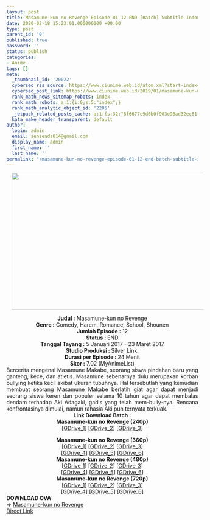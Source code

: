 ```yaml
---
layout: post
title: Masamune-kun no Revenge Episode 01-12 END [Batch] Subtitle Indonesia
date: 2020-02-18 15:23:01.000000000 +00:00
type: post
parent_id: '0'
published: true
password: ''
status: publish
categories:
- Anime
tags: []
meta:
  _thumbnail_id: '20022'
  cyberseo_rss_source: https://www.ciunime.web.id/atom.xml?start-index=1201&max-results=150
  cyberseo_post_link: https://www.ciunime.web.id/2019/01/masamune-kun-no-revenge-episode-01-12.html
  rank_math_news_sitemap_robots: index
  rank_math_robots: a:1:{i:0;s:5:"index";}
  rank_math_analytic_object_id: '2205'
  _jetpack_related_posts_cache: a:1:{s:32:"8f6677c9d6b0f903e98ad32ec61f8deb";a:2:{s:7:"expires";i:1654618259;s:7:"payload";a:0:{}}}
  kata_make_header_transparent: default
author:
  login: admin
  email: senseads014@gmail.com
  display_name: admin
  first_name: ''
  last_name: ''
permalink: "/masamune-kun-no-revenge-episode-01-12-end-batch-subtitle-indonesia/"
---
```

<div class="separator" style="clear: both; text-align: center;"><a href="https://1.bp.blogspot.com/-UipFJg0PSbo/XDeBDzNgyuI/AAAAAAAAG-4/i2R6beCd-NkCt_ouEJ4ORthqcc-3HclTQCLcBGAs/s1600/Masamune-kun%2Bno%2BRevenge.jpg" imageanchor="1" style="margin-left: 1em; margin-right: 1em;"><img border="0" data-original-height="720" data-original-width="1280" height="360" src="{{ site.baseurl }}/assets/2020/02/Masamune-kun%2Bno%2BRevenge.jpg" width="640" /></a></div>
<p>
<div style="text-align: center;"><b>Judul :</b> Masamune-kun no Revenge</div>
<div style="text-align: center;"><b><b>Genre :</b></b> Comedy, Harem, Romance, School, Shounen</div>
<div style="text-align: center;"><b>Jumlah Episode :</b> 12<br /><b>Status :&nbsp;</b>END<br /><b>Tanggal Tayang :</b> 5 Januari 2017 - 23 Maret 2017<br /><b>Studio Produksi : </b><b></b>Silver Link.<br /><b>Durasi per Episode :&nbsp;</b>24 Menit</div>
<div style="text-align: center;"><b>Skor :</b> 7.02 (MyAnimeList)</div>
<div style="text-align: justify;"></div>
<div style="text-align: justify;">Bercerita mengenai Masamune Makabe, seorang siswa pindahan baru yang ganteng, kece, dan atletis. Masamune sebenarnya dulu merupakan korban bullying ketika kecil akibat ukuran tubuhnya. Hal tersebutlah yang kemudian membuat seorang Masamune Makabe berlatih giat agar dapat menjadi seorang siswa keren dan populer selama 10 tahun agar dapat membalas dendam terhadap Aki Adagaki, gadis yang telah mem-bully-nya. Rencana konfrontasinya dimulai, namun rahasia Aki pun ternyata terkuak.</div>
<div style="text-align: justify;"></div>
<div style="text-align: justify;"></div>
<div style="text-align: center;"><b>Link Download Batch :</b></div>
<div style="text-align: center;">
<div style="text-align: center;"><b>Masamune-kun no Revenge (240p)</b></div>
<div style="text-align: center;">[<a href="https://drive.google.com/uc?id=1xnQLJ7yc_NpKgKHBEgL3U_EG8dklS_J2" target="_blank" rel="noopener">GDrive_1</a>] [<a href="https://drive.google.com/uc?id=1373vqEo2or9JLWBATOOYMSMtItWcy7oa" target="_blank" rel="noopener">GDrive_2</a>] [<a href="https://drive.google.com/uc?id=1ER8Pc8Dms5RIGXsQOibWIfgElv1iaNEM" target="_blank" rel="noopener">GDrive_3</a>]</div>
<p></div>
<div style="text-align: center;"><b>Masamune-kun no Revenge (360p)</b></div>
<div style="text-align: center;">[<a href="https://drive.google.com/uc?id=1asIf4d8tLaScUzgEZfi9XfayZpjt8hTJ" target="_blank" rel="noopener">GDrive_1</a>] [<a href="https://drive.google.com/uc?id=1kQ__-bok5FMVjyG7_MEa4xd637g5heCG" target="_blank" rel="noopener">GDrive_2</a>] [<a href="https://drive.google.com/uc?id=1siccBnMk-C0YS-Ksn2mFd09e-7V2PSv_" target="_blank" rel="noopener">GDrive_3</a>]<br />[<a href="https://drive.google.com/uc?id=1MAKJetktxBLV4vC6Xml2d_CZF9B84wwc" target="_blank" rel="noopener">GDrive_4</a>] [<a href="https://drive.google.com/uc?id=1zCdCEbeCaihbrd3wT5RXu89B0cs3pwKS" target="_blank" rel="noopener">GDrive_5</a>] [<a href="https://drive.google.com/uc?id=1Gd1nEa4yc4F-0ednOxDkOsRM-7CZP89T" target="_blank" rel="noopener">GDrive_6</a>]</div>
<div style="text-align: center;"></div>
<div style="text-align: center;"><b>Masamune-kun no Revenge (480p)</b><br />[<a href="https://drive.google.com/uc?id=1pJGHcD43-8Bacgbea8zcaHMz6VISGbQj" target="_blank" rel="noopener">GDrive_1</a>] [<a href="https://drive.google.com/uc?id=1Wn0O1CUoVT71D-Rm_FOz1e3nsT5zHyUW" target="_blank" rel="noopener">GDrive_2</a>] [<a href="https://drive.google.com/uc?id=1LnxrjPpdao60wXJbnGp0gMOZSmZTVYo_" target="_blank" rel="noopener">GDrive_3</a>]<br />[<a href="https://drive.google.com/uc?id=1VnnznlAUQrvefWbSzutUL5qiiuVZhtiU" target="_blank" rel="noopener">GDrive_4</a>] [<a href="https://drive.google.com/uc?id=1hl0p2WBLUbrG5EvexjWd7xu6cumns0TY" target="_blank" rel="noopener">GDrive_5</a>] [<a href="https://drive.google.com/uc?id=1kBnbMZ7YC7MvRo-zE5gIhdaBsGe8SjjI" target="_blank" rel="noopener">GDrive_6</a>]</div>
<div style="text-align: center;"><b>Masamune-kun no Revenge (720p)</b><br />[<a href="https://drive.google.com/uc?id=1_pLvTapt7PD3KoZJizaU-waezTJAl3oZ" target="_blank" rel="noopener">GDrive_1</a>] [<a href="https://drive.google.com/uc?id=13gPRiJ30ISO5mi4722QKdco1Ev2ysuk-" target="_blank" rel="noopener">GDrive_2</a>] [<a href="https://drive.google.com/uc?id=1ALGUoW1fSvIWsBQasx1NgV8RKpFrcNpJ" target="_blank" rel="noopener">GDrive_3</a>]<br />[<a href="https://drive.google.com/uc?id=1Dr_Jx1GMhSxp9roKu1RxoXG2zTcXq-Zn" target="_blank" rel="noopener">GDrive_4</a>] [<a href="https://drive.google.com/uc?id=16gQaNhJ_8SErgSZC5zUs95wq_OGFpWa2" target="_blank" rel="noopener">GDrive_5</a>] [<a href="https://drive.google.com/uc?id=1RVdPzZWzYrgzhDHkyqTreAOrQ961rrhu" target="_blank" rel="noopener">GDrive_6</a>]
<div style="text-align: left;"></div>
<div style="text-align: left;"></div>
<div style="text-align: left;"><b>DOWNLOAD OVA:</b></div>
<div style="text-align: left;"></div>
<div style="text-align: left;">=&gt;&nbsp;<a href="https://www.ciunime.web.id/2020/02/masamune-kun-no-revenge-ova-subtitle.html" target="_blank" rel="noopener">Masamune-kun no Revenge</a></div>
<div style="text-align: left;"></div>
</div>
<link rel="stylesheet" href="https://cdnjs.cloudflare.com/ajax/libs/font-awesome/4.7.0/css/font-awesome.min.css" />
<div class="divbtn"> <a href="https://handymansurrender.com/fihup8buzv?key=94550f7ce39444073321dde3b8782f97" class="btn"><i class="fa fa-download"></i> Direct Link</a> </div>
